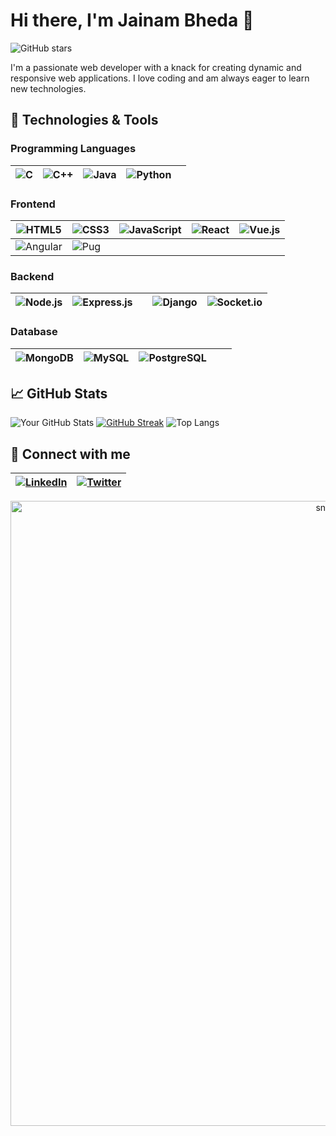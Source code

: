 # Hi there, I'm Jainam Bheda 👋

![GitHub stars](https://img.shields.io/github/stars/JainamBheda?style=social)

I'm a passionate web developer with a knack for creating dynamic and responsive web applications. I love coding and am always eager to learn new technologies.

## 🚀 Technologies & Tools

### Programming Languages

| ![C](https://img.shields.io/badge/C-00599C?style=flat&logo=c&logoColor=white) | ![C++](https://img.shields.io/badge/C++-00599C?style=flat&logo=c%2B%2B&logoColor=white) | ![Java](https://img.shields.io/badge/Java-ED8B00?style=flat&logo=java&logoColor=white) | ![Python](https://img.shields.io/badge/Python-3776AB?style=flat&logo=python&logoColor=white) | |
|---|---|---|---|---|

### Frontend

| ![HTML5](https://img.shields.io/badge/HTML5-239120?style=flat&logo=html5&logoColor=white) | ![CSS3](https://img.shields.io/badge/CSS3-1572B6?style=flat&logo=css3&logoColor=white) | ![JavaScript](https://img.shields.io/badge/JavaScript-323330?style=flat&logo=javascript&logoColor=F7DF1E) | ![React](https://img.shields.io/badge/React-20232A?style=flat&logo=react&logoColor=61DAFB) | ![Vue.js](https://img.shields.io/badge/Vue.js-4FC08D?style=flat&logo=vue-dot-js&logoColor=white) |
|---|---|---|---|---|
| ![Angular](https://img.shields.io/badge/Angular-DD0031?style=flat&logo=angular&logoColor=white) | ![Pug](https://img.shields.io/badge/Pug-A86454?style=flat&logo=pug&logoColor=white) | | | |

### Backend 

| ![Node.js](https://img.shields.io/badge/Node.js-339933?style=flat&logo=node-dot-js&logoColor=white) | ![Express.js](https://img.shields.io/badge/Express.js-404D59?style=flat) || ![Django](https://img.shields.io/badge/Django-092E20?style=flat&logo=django&logoColor=white) | ![Socket.io](https://img.shields.io/badge/Socket.io-010101?style=flat&logo=socket-dot-io&logoColor=white) |
|---|---|---|---|---|


### Database

| ![MongoDB](https://img.shields.io/badge/MongoDB-4EA94B?style=flat&logo=mongodb&logoColor=white) | ![MySQL](https://img.shields.io/badge/MySQL-4479A1?style=flat&logo=mysql&logoColor=white)|![PostgreSQL](https://img.shields.io/badge/PostgreSQL-336791?style=flat&logo=postgresql&logoColor=white)|||
|---|---|---|---|---|

## 📈 GitHub Stats

![Your GitHub Stats](https://github-readme-stats.vercel.app/api?username=JainamBheda&show_icons=true&hide_border=true&theme=tokyonight) [![GitHub Streak](https://streak-stats.demolab.com/?user=JainamBheda&theme=tokyonight)](https://git.io/streak-stats) ![Top Langs](https://github-readme-stats.vercel.app/api/top-langs/?username=JainamBheda&layout=compact&hide_border=true&langs_count=10&theme=tokyonight)


## 🔗 Connect with me

| [![LinkedIn](https://img.shields.io/badge/LinkedIn-0077B5?style=flat&logo=linkedin&logoColor=white)](https://www.linkedin.com/in/jainam-bheda-97a8a725b/) | [![Twitter](https://img.shields.io/badge/Twitter-1DA1F2?style=flat&logo=twitter&logoColor=white)](https://x.com/Jainam03121857)
| :------| :------|

<p align="center">
 <img width="1000" src="assets/github-snake.svg" alt="snake"/>
</p>
